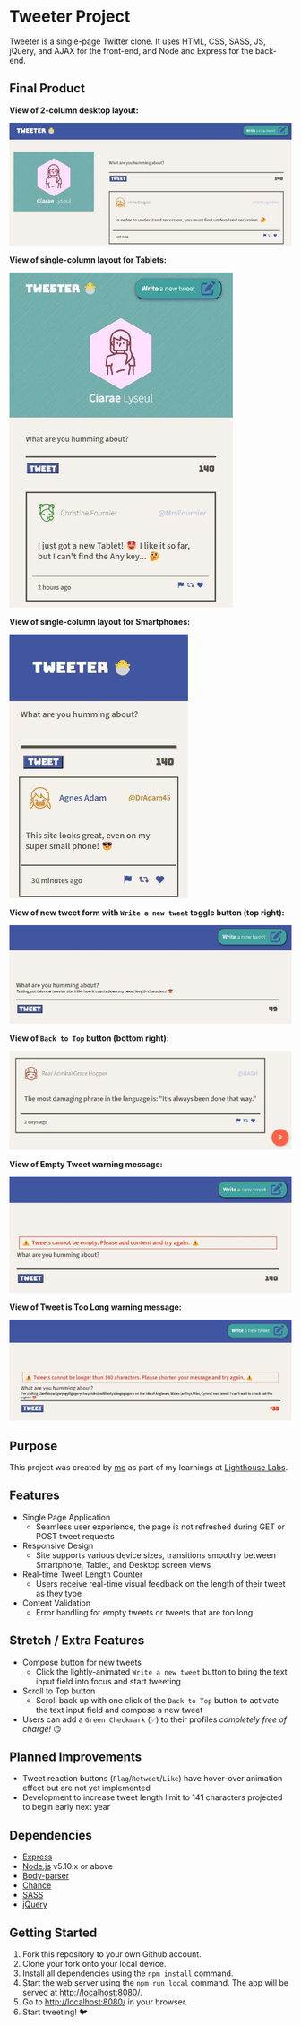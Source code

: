 # Tweeter Project

Tweeter is a single-page Twitter clone. It uses HTML, CSS, SASS, JS, jQuery, and AJAX for the front-end, and Node and Express for the back-end.


## Final Product

**View of 2-column desktop layout:**

!["View of 2-column desktop layout"](/docs/2-column.jpg)

**View of single-column layout for Tablets:**

!["Screenshot of single-column layout"](/docs/tablet-layout.jpg)

**View of single-column layout for Smartphones:**

!["Screenshot of single-column layout"](/docs/smartphone-layout.jpg)

**View of new tweet form with `Write a new tweet` toggle button (top right):**

!["Screenshot of new tweet form with `Write a new tweet` toggle button (top right)"](/docs/new-tweet.jpg)

**View of `Back to Top` button (bottom right):**

!["Screenshot of `Back to Top` button (bottom right)"](/docs/back-to-top.jpg)

**View of Empty Tweet warning message:**

!["Screenshot of Empty Tweet warning message"](/docs/empty-tweet-warning.jpg)

**View of Tweet is Too Long warning message:**

!["Screenshot of Tweet is Too Long warning message"](/docs/too-long-tweet-warning.jpg)


## Purpose

This project was created by [me](https://github.com/karvok) as part of my learnings at [Lighthouse Labs](https://www.lighthouselabs.ca/en/web-development-flex-program).


## Features

- Single Page Application
  - Seamless user experience, the page is not refreshed during GET or POST tweet requests
- Responsive Design
  - Site supports various device sizes, transitions smoothly between Smartphone, Tablet, and Desktop screen views
- Real-time Tweet Length Counter
  - Users receive real-time visual feedback on the length of their tweet as they type
- Content Validation
  - Error handling for empty tweets or tweets that are too long


## Stretch / Extra Features

- Compose button for new tweets
  - Click the lightly-animated `Write a new tweet` button to bring the text input field into focus and start tweeting
- Scroll to Top button
  - Scroll back up with one click of the `Back to Top` button to activate the text input field and compose a new tweet
- Users can add a `Green Checkmark` (`✅`) to their profiles *completely free of charge!* 😏


## Planned Improvements
- Tweet reaction buttons (`Flag`/`Retweet`/`Like`) have hover-over animation effect but are not yet implemented
- Development to increase tweet length limit to 14**1** characters projected to begin early next year


## Dependencies

- [Express](https://expressjs.com)
- [Node.js](https://nodejs.org) v5.10.x or above
- [Body-parser](https://www.npmjs.com/package/body-parser)
- [Chance](https://www.npmjs.com/package/chance)
- [SASS](https://www.npmjs.com/package/sass)
- [jQuery](https://jquery.com/)


## Getting Started

1. Fork this repository to your own Github account.
2. Clone your fork onto your local device.
3. Install all dependencies using the `npm install` command.
3. Start the web server using the `npm run local` command. The app will be served at <http://localhost:8080/>.
4. Go to <http://localhost:8080/> in your browser.
5. Start tweeting! 🐦